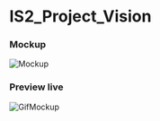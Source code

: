 # IS2_Project_Vision

### Mockup

![Mockup](https://i.imgur.com/Vzzu1ay.jpg)

### Preview live

![GifMockup](https://i.imgur.com/OHFhEyP.gif)
